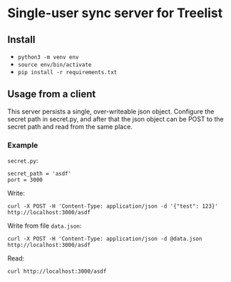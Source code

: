 # Single-user sync server for Treelist

## Install
- `python3 -m venv env`
- `source env/bin/activate`
- `pip install -r requirements.txt`

## Usage from a client
This server persists a single, over-writeable json object. Configure the secret path in secret.py, and after that the json object can be POST to the secret path and read from the same place.

### Example
`secret.py`:
```
secret_path = 'asdf'
port = 3000
```

Write:

`curl -X POST -H 'Content-Type: application/json -d '{"test": 123}' http://localhost:3000/asdf`

Write from file `data.json`:

`curl -X POST -H 'Content-Type: application/json -d @data.json http://localhost:3000/asdf`

Read:

`curl http://localhost:3000/asdf`
